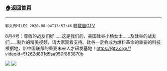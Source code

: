 ﻿###  [:house:返回首頁](https://github.com/ourhimalayas/txt)
---

`郭文贵MILES 2020-08-04T13:57:46` [轉載自GTV](https://gtv.org/web/#/UserInfo/5e596957357cc612d35a8044)

8月4号：尊敬的战友们好……这是我们的，美国硅谷小杨女士……及硅谷的战友们……制作的精美视频，请大家观看支持。硅谷一定会成为爆料革命的重要的科技根据地，新中国联邦的重要未来人才研发基地！https://gtv.org//?videoid=5f262d891d5aa950f863870b

![](https://filegroup.gtv.org/cdn-cgi/image/width=600/https://filegroup.gtv.org/group3/default/20200804/13/57/0/67054876f9f83b438f430b2736833bb5.jpeg)
![](https://filegroup.gtv.org/cdn-cgi/image/width=600/https://filegroup.gtv.org/group3/default/20200804/13/57/0/a9133184e691f936c6fb96117462821e.jpeg)

